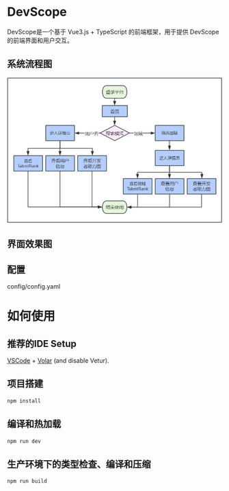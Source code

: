# DevScope

DevScope是一个基于 Vue3.js + TypeScript 的前端框架，用于提供 DevScope 的前端界面和用户交互。

## 系统流程图

![流程图](./flowChart.png)

## 界面效果图



## 配置

config/config.yaml



# 如何使用

## 推荐的IDE Setup

[VSCode](https://code.visualstudio.com/) + [Volar](https://marketplace.visualstudio.com/items?itemName=Vue.volar) (and disable Vetur).

## 项目搭建

```sh
npm install
```

## 编译和热加载

```sh
npm run dev
```

## 生产环境下的类型检查、编译和压缩

```sh
npm run build
```

